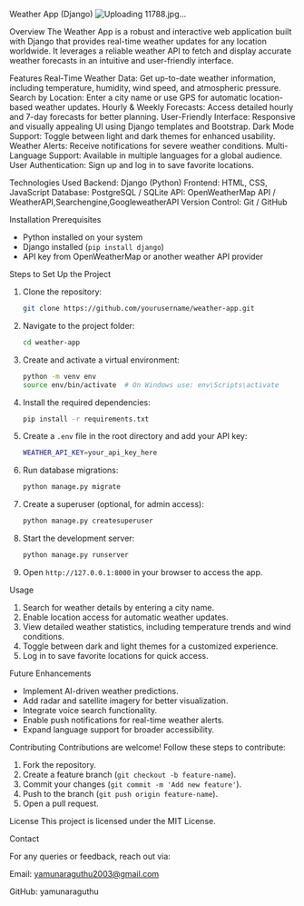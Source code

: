  Weather App (Django)
![Uploading 11788.jpg…]()

 

 

 Overview
 The Weather App is a robust and interactive web application built with Django that provides real-time weather updates for any location worldwide. It leverages a reliable weather API to fetch 
 and display accurate weather forecasts in an intuitive and user-friendly interface.

Features
Real-Time Weather Data: Get up-to-date weather information, including temperature, humidity, wind speed, and atmospheric pressure.
Search by Location: Enter a city name or use GPS for automatic location-based weather updates.
Hourly & Weekly Forecasts: Access detailed hourly and 7-day forecasts for better planning.
User-Friendly Interface: Responsive and visually appealing UI using Django templates and Bootstrap.
Dark Mode Support: Toggle between light and dark themes for enhanced usability.
Weather Alerts: Receive notifications for severe weather conditions.
Multi-Language Support: Available in multiple languages for a global audience.
User Authentication: Sign up and log in to save favorite locations.

Technologies Used
Backend: Django (Python)
Frontend: HTML, CSS, JavaScript
Database: PostgreSQL / SQLite
API: OpenWeatherMap API / WeatherAPI,Searchengine,GoogleweatherAPI
Version Control: Git / GitHub

Installation
Prerequisites
- Python installed on your system
- Django installed (`pip install django`)
- API key from OpenWeatherMap or another weather API provider

Steps to Set Up the Project
1. Clone the repository:
   ```sh
   git clone https://github.com/yourusername/weather-app.git
   ```
2. Navigate to the project folder:
   ```sh
   cd weather-app
   ```
3. Create and activate a virtual environment:
   ```sh
   python -m venv env
   source env/bin/activate  # On Windows use: env\Scripts\activate
   ```
4. Install the required dependencies:
   ```sh
   pip install -r requirements.txt
   ```
5. Create a `.env` file in the root directory and add your API key:
   ```sh
   WEATHER_API_KEY=your_api_key_here
   ```
6. Run database migrations:
   ```sh
   python manage.py migrate
   ```
7. Create a superuser (optional, for admin access):
   ```sh
   python manage.py createsuperuser
   ```
8. Start the development server:
   ```sh
   python manage.py runserver
   ```
9. Open `http://127.0.0.1:8000` in your browser to access the app.

Usage
1. Search for weather details by entering a city name.
2. Enable location access for automatic weather updates.
3. View detailed weather statistics, including temperature trends and wind conditions.
4. Toggle between dark and light themes for a customized experience.
5. Log in to save favorite locations for quick access.

Future Enhancements
- Implement AI-driven weather predictions.
- Add radar and satellite imagery for better visualization.
- Integrate voice search functionality.
- Enable push notifications for real-time weather alerts.
- Expand language support for broader accessibility.

Contributing
Contributions are welcome! Follow these steps to contribute:
1. Fork the repository.
2. Create a feature branch (`git checkout -b feature-name`).
3. Commit your changes (`git commit -m 'Add new feature'`).
4. Push to the branch (`git push origin feature-name`).
5. Open a pull request.

License
This project is licensed under the MIT License.

Contact

For any queries or feedback, reach out via:

Email: yamunaraguthu2003@gmail.com

GitHub: yamunaraguthu





